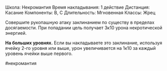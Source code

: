 Школа: Некромантия
Время накладывания: 1 действие
Дистанция: Касание
Компоненты: В, С
Длительность: Мгновенная
Классы: Жрец

Совершите рукопашную атаку заклинанием по существу в пределах досягаемости. При попадании цель получает 3к10 урона некротической энергией.

**На больших уровнях.** Если вы накладываете это заклинание, используя ячейку 2-го уровня или выше, урон увеличивается на 1к10 за каждый уровень ячейки выше первого.

#некромантия